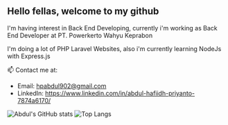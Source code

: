 ## Hello fellas, welcome to my github
I'm having interest in Back End Developing, currently i'm working as Back End Developer at PT. Powerkerto Wahyu Keprabon

I'm doing a lot of PHP Laravel Websites, also i'm currently learning NodeJs with Express.js

📫 Contact me at: 
- Email: hpabdul902@gmail.com
- LinkedIn: https://www.linkedin.com/in/abdul-hafiidh-priyanto-7874a6170/

<!--
**abdulhp/abdulhp** is a ✨ _special_ ✨ repository because its `README.md` (this file) appears on your GitHub profile.

Here are some ideas to get you started:

- 🔭 I’m currently working on ...
- 🌱 I’m currently learning ...
- 👯 I’m looking to collaborate on ...
- 🤔 I’m looking for help with ...
- 💬 Ask me about ...
- 📫 How to reach me: ...
- 😄 Pronouns: ...
- ⚡ Fun fact: ...
-->

![Abdul's GitHub stats](https://github-readme-stats.vercel.app/api?username=abdulhp&count_private=true&show_icons=true)
![Top Langs](https://github-readme-stats.vercel.app/api/top-langs/?username=abdulhp&layout=compact&count_private=true)
